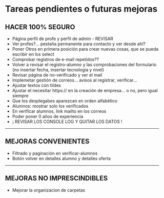 # Tareas pendientes o futuras mejoras

## HACER 100% SEGURO

- Página perfil de profe y perfil de admin - REVISAR
- Ver profes?... pestaña permanente para contacto y ver desde ahí?
- Poner Otros en primera posición para crear nuevas cosas, que se pueda escribir en los select
- Comprobar registros de e-mail repetidos??
- Volver a revisar el registro-alumno y las comprobaciones del formulario (no insertar fecha, insertar tecnologia y nivel)
- Revisar página de no-verificado y ver el mail
- Implemetar gestión de correos... avisos al registrar, verificar...
- Ajustar textos con tildes
- Ajustar el necesitar https:// en la creación de empresa... o no, pero igual siempre
- Que los desplegabes aparezcan en orden alfabético
- Alumnos: mostrar solo los verificados
- En verificar alumnos, link mailto en los correos
- Poder poner 0 años de experiencia
- ¡ REVISAR LOS CONSOLE LOG Y QUITAR LOS DATOS !

---

## MEJORAS CONVENIENTES

- Filtrado y paginación en verificar-alumnos
- Botón volver en detalles alumno y detalles oferta

---

## MEJORAS NO IMPRESCINDIBLES

- Mejorar la organizacion de carpetas
